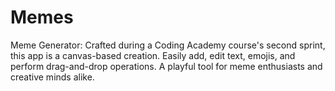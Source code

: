 # Memes
Meme Generator: Crafted during a Coding Academy course's second sprint, this app is a canvas-based creation. Easily add, edit text, emojis, and perform drag-and-drop operations. A playful tool for meme enthusiasts and creative minds alike.
